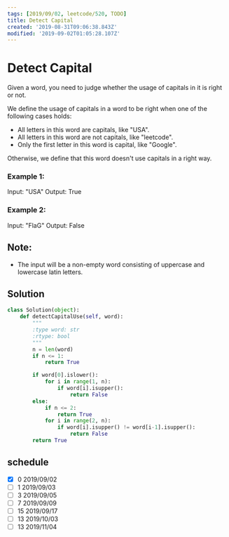 ```yaml
---
tags: [2019/09/02, leetcode/520, TODO]
title: Detect Capital
created: '2019-08-31T09:06:38.843Z'
modified: '2019-09-02T01:05:28.107Z'
---
```


# Detect Capital

Given a word, you need to judge whether the usage of capitals in it is right or not.

We define the usage of capitals in a word to be right when one of the following cases holds:

* All letters in this word are capitals, like "USA".
* All letters in this word are not capitals, like "leetcode".
* Only the first letter in this word is capital, like "Google".

Otherwise, we define that this word doesn't use capitals in a right way.


### Example 1:

Input: "USA"
Output: True


### Example 2:

Input: "FlaG"
Output: False


## Note:

* The input will be a non-empty word consisting of uppercase and lowercase latin letters.


## Solution

```python
class Solution(object):
    def detectCapitalUse(self, word):
        """
        :type word: str
        :rtype: bool
        """
        n = len(word)
        if n <= 1:
            return True

        if word[0].islower():
            for i in range(1, n):
                if word[i].isupper():
                    return False
        else:
            if n <= 2:
                return True
            for i in range(2, n):
                if word[i].isupper() != word[i-1].isupper():
                    return False
        return True

```

## schedule

* [x] 0 2019/09/02
* [ ] 1 2019/09/03
* [ ] 3 2019/09/05
* [ ] 7 2019/09/09
* [ ] 15 2019/09/17
* [ ] 13 2019/10/03
* [ ] 13 2019/11/04
